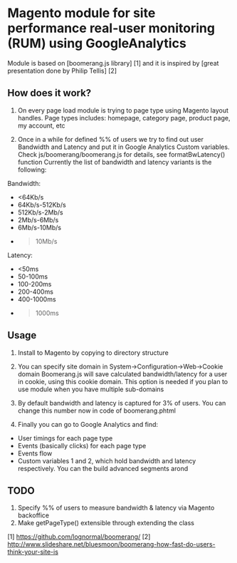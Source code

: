 Magento module for site performance real-user monitoring (RUM) using GoogleAnalytics
==========

Module is based on [boomerang.js library] [1] and it is inspired by [great presentation done by Philip Tellis] [2]

How does it work?
-----------
1. On every page load module is trying to page type using Magento layout handles.
Page types includes: homepage, category page, product page, my account, etc

2. Once in a while for defined %% of users we try to find out user Bandwidth and Latency and put it in Google Analytics Custom variables.
Check js/boomerang/boomerang.js for details, see formatBwLatency() function
Currently the list of bandwidth and latency variants is the following:

Bandwidth:

* <64Kb/s
* 64Kb/s-512Kb/s
* 512Kb/s-2Mb/s
* 2Mb/s-6Mb/s
* 6Mb/s-10Mb/s
* >10Mb/s

Latency:

* <50ms
* 50-100ms
* 100-200ms
* 200-400ms
* 400-1000ms
* >1000ms


Usage
-----------

1. Install to Magento by copying to directory structure
2. You can specify site domain in System->Configuration->Web->Cookie domain 
Boomerang.js will save calculated bandwidth/latency for a user in cookie, using this cookie domain.
This option is needed if you plan to use module when you have multiple sub-domains
3. By default bandwidth and latency is captured for 3% of users. You can change this number now in code of boomerang.phtml

4. Finally you can go to Google Analytics and find:

* User timings for each page type
* Events (basically clicks) for each page type
* Events flow
* Custom variables 1 and 2, which hold bandwidth and latency respectively. You can the build advanced segments arond

TODO
-----------

1. Specify %% of users to measure bandwidth & latency via Magento backoffice
2. Make getPageType() extensible through extending the class

[1] https://github.com/lognormal/boomerang/
[2] http://www.slideshare.net/bluesmoon/boomerang-how-fast-do-users-think-your-site-is